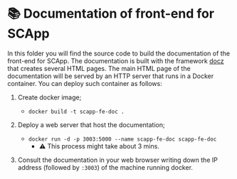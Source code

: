 # :books: Documentation of front-end for SCApp

In this folder you will find the source code to build the documentation of the front-end for SCApp. The documentation is built with the framework [docz](https://www.docz.site/docs/project-configuration) that creates several HTML pages. The main HTML page of the documentation will be served by an HTTP server that runs in a Docker container. You can deploy such container as follows:

1. Create docker image;
    - `docker build -t scapp-fe-doc .`

1. Deploy a web server that host the documentation;
    - `docker run -d -p 3003:5000 --name scapp-fe-doc scapp-fe-doc`
      - :warning: This process might take about 3 mins.

1. Consult the documentation in your web browser writing down the IP address (followed by `:3003`) of the machine running docker.
